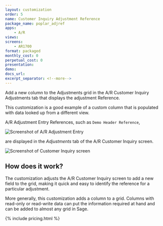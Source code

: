 ```yaml
---
layout: customization
order: 5
name: Customer Inquiry Adjustment Reference
package_name: poplar_adjref
apps:
    - A/R
views:
screens:
    - AR1700
format: packaged
monthly_cost: 0
perpetual_cost: 0
presentation: 
demo: 
docs_url: 
excerpt_separator: <!--more-->
---
```


Add a new column to the Adjustments
grid in the A/R Customer Inquiry Adjustments tab that displays the adjustment
Reference.

This customization is a good example of a custom column that is populated
with data looked up from a different view.
<!--more-->

A/R Adjustment Entry References, such as ``Demo Header Reference``,

![Screenshot of A/R Adjustment Entry](https://s3.amazonaws.com/dev.expi/content/poplar_adjref/adjustment_entry.png)

are displayed in the *Adjustments* tab of the A/R Customer Inquiry screen.

![Screenshot of Customer Inquiry screen](https://s3.amazonaws.com/dev.expi/content/poplar_adjref/customer_inquiry_reference.png)

## How does it work?

The customization adjusts the A/R Customer Inquiry screen to add a new field to
the grid, making it quick and easy to identify the reference for a particular 
adjustment.

More generally, this customization adds a column to a grid. Columns with 
read-only or read-write data can put the information required
at hand and can be added to almost any grid in Sage.

{% include pricing.html %}
